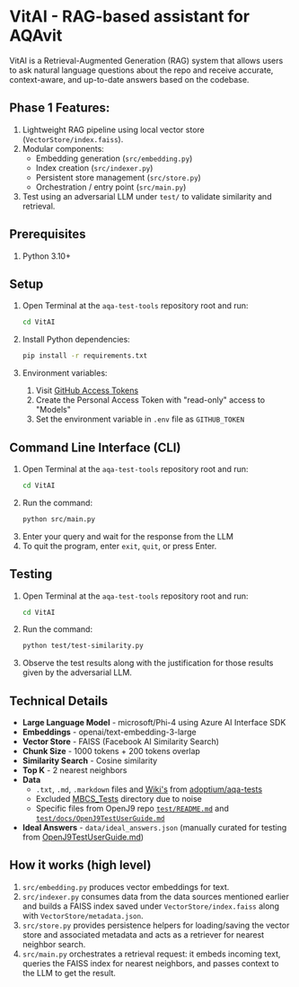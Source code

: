 # VitAI - RAG-based assistant for AQAvit

VitAI is a Retrieval-Augmented Generation (RAG) system that allows users to ask natural language questions about the repo and receive accurate, context-aware, and up-to-date answers based on the codebase.

## Phase 1 Features:

1. Lightweight RAG pipeline using local vector store (`VectorStore/index.faiss`).
2. Modular components:
   - Embedding generation (`src/embedding.py`)
   - Index creation (`src/indexer.py`)
   - Persistent store management (`src/store.py`)
   - Orchestration / entry point (`src/main.py`)
3. Test using an adversarial LLM under `test/` to validate similarity and retrieval.

## Prerequisites

1. Python 3.10+

## Setup

1. Open Terminal at the `aqa-test-tools` repository root and run:
    ```bash
   cd VitAI
   ```

2. Install Python dependencies:
    ```bash
    pip install -r requirements.txt
    ```

3. Environment variables:
   1. Visit [GitHub Access Tokens](https://github.com/settings/personal-access-tokens/new?description=Used+to+call+GitHub+Models+APIs+to+easily+run+LLMs%3A+https%3A%2F%2Fdocs.github.com%2Fgithub-models%2Fquickstart%23step-2-make-an-api-call&name=GitHub+Models+token&user_models=read) 
   2. Create the Personal Access Token with "read-only" access to "Models"
   3. Set the environment variable in `.env` file as `GITHUB_TOKEN`

## Command Line Interface (CLI)

1. Open Terminal at the `aqa-test-tools` repository root and run:
    ```bash
   cd VitAI
   ```
2. Run the command:
   ```bash
   python src/main.py
   ```
3. Enter your query and wait for the response from the LLM
4. To quit the program, enter `exit`, `quit`, or press Enter.

## Testing

1. Open Terminal at the `aqa-test-tools` repository root and run:
    ```bash
   cd VitAI
   ```
2. Run the command:
   ```bash
   python test/test-similarity.py
   ```
3. Observe the test results along with the justification for those results given by the adversarial LLM.

## Technical Details
- **Large Language Model** - microsoft/Phi-4 using Azure AI Interface SDK
- **Embeddings** - openai/text-embedding-3-large
- **Vector Store** - FAISS (Facebook AI Similarity Search)
- **Chunk Size** - 1000 tokens + 200 tokens overlap
- **Similarity Search** - Cosine similarity
- **Top K** - 2 nearest neighbors
- **Data** 
  - `.txt`, `.md`, `.markdown` files and [Wiki's](https://github.com/adoptium/aqa-tests/wiki) from [adoptium/aqa-tests](https://github.com/adoptium/aqa-tests)
  - Excluded [MBCS_Tests](https://github.com/adoptium/aqa-tests/tree/master/functional/MBCS_Tests) directory due to noise
  - Specific files from OpenJ9 repo [`test/README.md`](https://github.com/eclipse-openj9/openj9/blob/master/test/README.md) and [`test/docs/OpenJ9TestUserGuide.md`](https://github.com/eclipse-openj9/openj9/blob/master/test/docs/OpenJ9TestUserGuide.md)
- **Ideal Answers** - `data/ideal_answers.json` (manually curated for testing from [OpenJ9TestUserGuide.md](https://github.com/eclipse-openj9/openj9/blob/master/test/docs/OpenJ9TestUserGuide.md))

## How it works (high level)

1. `src/embedding.py` produces vector embeddings for text. 
2. `src/indexer.py` consumes data from the data sources mentioned earlier and builds a FAISS index saved under `VectorStore/index.faiss` along with `VectorStore/metadata.json`.  
3. `src/store.py` provides persistence helpers for loading/saving the vector store and associated metadata and acts as a retriever for nearest neighbor search.
4. `src/main.py` orchestrates a retrieval request: it embeds incoming text, queries the FAISS index for nearest neighbors, and passes context to the LLM to get the result.